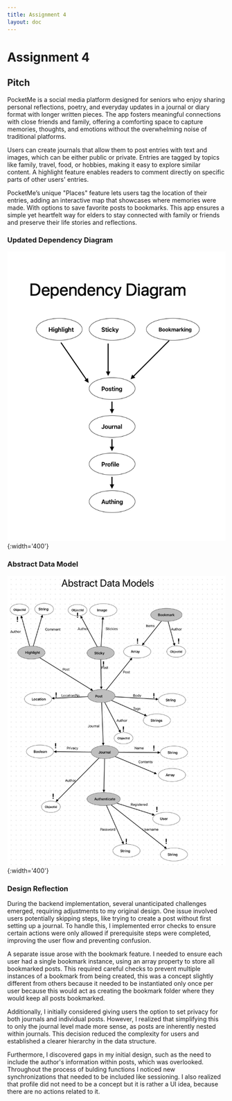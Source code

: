 ```yaml
---
title: Assignment 4
layout: doc
---
```


# Assignment 4

## Pitch

PocketMe is a social media platform designed for seniors who enjoy sharing personal reflections, poetry, and everyday updates in a journal or diary format with longer written pieces. The app fosters meaningful connections with close friends and family, offering a comforting space to capture memories, thoughts, and emotions without the overwhelming noise of traditional platforms.

Users can create journals that allow them to post entries with text and images, which can be either public or private. Entries are tagged by topics like family, travel, food, or hobbies, making it easy to explore similar content. A highlight feature enables readers to comment directly on specific parts of other users' entries.

PocketMe’s unique "Places" feature lets users tag the location of their entries, adding an interactive map that showcases where memories were made. With options to save favorite posts to bookmarks. This app ensures a simple yet heartfelt way for elders to stay connected with family or friends and preserve their life stories and reflections.


### Updated Dependency Diagram
![Dependency Diagram](assignments_images/2DependencyDiagram.png){:width='400'}


###  Abstract Data Model
![Abstract Data Model](assignments_images/A4DataModels.jpg){:width='400'}


###  Design Reflection
During the backend implementation, several unanticipated challenges emerged, requiring adjustments 
to my original design. One issue involved users potentially skipping steps, like trying to create a 
post without first setting up a journal. To handle this, I implemented error checks to ensure certain 
actions were only allowed if prerequisite steps were completed, improving the user flow and preventing 
confusion.

A separate issue arose with the bookmark feature. I needed to ensure each user had a single bookmark 
instance, using an array property to store all bookmarked posts. This required careful checks to prevent 
multiple instances of a bookmark from being created, this was a concept slightly different from others 
because it needed to be instantiated only once per user because this would act as creating the bookmark 
folder where they would keep all posts bookmarked.

Additionally, I initially considered giving users the option to set privacy for both journals and 
individual posts. However, I realized that simplifying this to only the journal level made more sense, 
as posts are inherently nested within journals. This decision reduced the complexity for users and 
established a clearer hierarchy in the data structure.

Furthermore, I discovered gaps in my initial design, such as the need to include the author's information 
within posts, which was overlooked. Throughout the process of bulding functions I noticed new synchronizations
 that needed to be included like sessioning. I also realized that profile did not need to be a concept but it
  is rather a UI idea, because there are no actions related to it.


